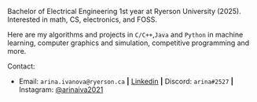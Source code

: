 Bachelor of Electrical Engineering 1st year at Ryerson University (2025). Interested in math, CS, electronics, and FOSS.

Here are my algorithms and projects in `C/C++`,`Java` and `Python` in machine learning, computer graphics and simulation, competitive programming and more.

Contact:
+ Email: `arina.ivanova@ryerson.ca` **|** [Linkedin](https://www.linkedin.com/in/arinaivanova/) **|** Discord: `arina#2527` **|** Instagram: [@arinaiva2021](https://www.instagram.com/arinaiva2021/)
